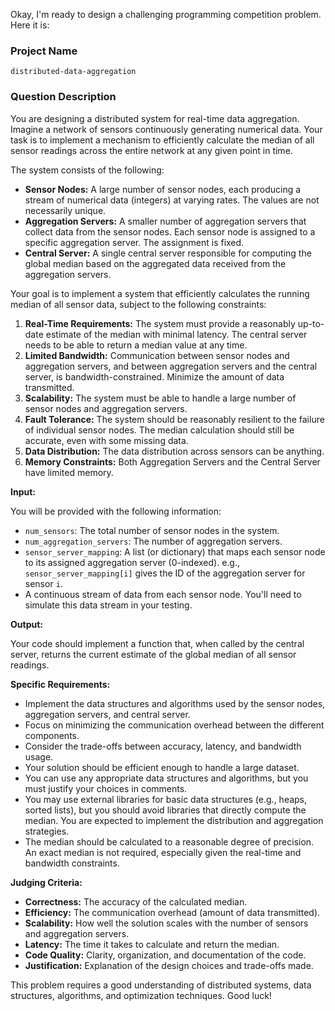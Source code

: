 Okay, I'm ready to design a challenging programming competition problem. Here it is:

### Project Name

```
distributed-data-aggregation
```

### Question Description

You are designing a distributed system for real-time data aggregation.  Imagine a network of sensors continuously generating numerical data. Your task is to implement a mechanism to efficiently calculate the median of all sensor readings across the entire network at any given point in time.

The system consists of the following:

*   **Sensor Nodes:** A large number of sensor nodes, each producing a stream of numerical data (integers) at varying rates. The values are not necessarily unique.
*   **Aggregation Servers:** A smaller number of aggregation servers that collect data from the sensor nodes. Each sensor node is assigned to a specific aggregation server. The assignment is fixed.
*   **Central Server:** A single central server responsible for computing the global median based on the aggregated data received from the aggregation servers.

Your goal is to implement a system that efficiently calculates the running median of all sensor data, subject to the following constraints:

1.  **Real-Time Requirements:** The system must provide a reasonably up-to-date estimate of the median with minimal latency.  The central server needs to be able to return a median value at any time.
2.  **Limited Bandwidth:**  Communication between sensor nodes and aggregation servers, and between aggregation servers and the central server, is bandwidth-constrained.  Minimize the amount of data transmitted.
3.  **Scalability:** The system must be able to handle a large number of sensor nodes and aggregation servers.
4.  **Fault Tolerance:** The system should be reasonably resilient to the failure of individual sensor nodes.  The median calculation should still be accurate, even with some missing data.
5.  **Data Distribution:** The data distribution across sensors can be anything.
6.  **Memory Constraints:** Both Aggregation Servers and the Central Server have limited memory.

**Input:**

You will be provided with the following information:

*   `num_sensors`: The total number of sensor nodes in the system.
*   `num_aggregation_servers`: The number of aggregation servers.
*   `sensor_server_mapping`: A list (or dictionary) that maps each sensor node to its assigned aggregation server (0-indexed).  e.g., `sensor_server_mapping[i]` gives the ID of the aggregation server for sensor `i`.
*   A continuous stream of data from each sensor node.  You'll need to simulate this data stream in your testing.

**Output:**

Your code should implement a function that, when called by the central server, returns the current estimate of the global median of all sensor readings.

**Specific Requirements:**

*   Implement the data structures and algorithms used by the sensor nodes, aggregation servers, and central server.
*   Focus on minimizing the communication overhead between the different components.
*   Consider the trade-offs between accuracy, latency, and bandwidth usage.
*   Your solution should be efficient enough to handle a large dataset.
*   You can use any appropriate data structures and algorithms, but you must justify your choices in comments.
*   You may use external libraries for basic data structures (e.g., heaps, sorted lists), but you should avoid libraries that directly compute the median. You are expected to implement the distribution and aggregation strategies.
*   The median should be calculated to a reasonable degree of precision. An exact median is not required, especially given the real-time and bandwidth constraints.

**Judging Criteria:**

*   **Correctness:** The accuracy of the calculated median.
*   **Efficiency:** The communication overhead (amount of data transmitted).
*   **Scalability:** How well the solution scales with the number of sensors and aggregation servers.
*   **Latency:** The time it takes to calculate and return the median.
*   **Code Quality:** Clarity, organization, and documentation of the code.
*   **Justification:** Explanation of the design choices and trade-offs made.

This problem requires a good understanding of distributed systems, data structures, algorithms, and optimization techniques. Good luck!
